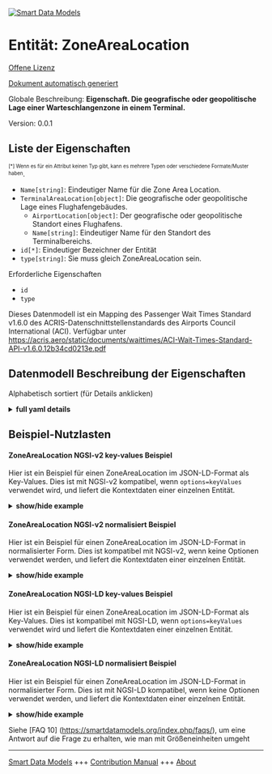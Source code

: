 <!-- 10-Header -->    
[![Smart Data Models](https://smartdatamodels.org/wp-content/uploads/2022/01/SmartDataModels_logo.png "Logo")](https://smartdatamodels.org)    
Entität: ZoneAreaLocation    
=========================<!-- /10-Header -->    
<!-- 15-License -->    
[Offene Lizenz](https://github.com/smart-data-models//dataModel.ACRIS/blob/master/ZoneAreaLocation/LICENSE.md)    
[Dokument automatisch generiert](https://docs.google.com/presentation/d/e/2PACX-1vTs-Ng5dIAwkg91oTTUdt8ua7woBXhPnwavZ0FxgR8BsAI_Ek3C5q97Nd94HS8KhP-r_quD4H0fgyt3/pub?start=false&loop=false&delayms=3000#slide=id.gb715ace035_0_60)    
<!-- /15-License -->    
<!-- 20-Description -->    
Globale Beschreibung: **Eigenschaft. Die geografische oder geopolitische Lage einer Warteschlangenzone in einem Terminal.**    
Version: 0.0.1    
<!-- /20-Description -->    
<!-- 30-PropertiesList -->    
## Liste der Eigenschaften    
<sup><sub>[*] Wenn es für ein Attribut keinen Typ gibt, kann es mehrere Typen oder verschiedene Formate/Muster haben</sub></sup>.    
- `Name[string]`: Eindeutiger Name für die Zone Area Location.  - `TerminalAreaLocation[object]`: Die geografische oder geopolitische Lage eines Flughafengebäudes.  	- `AirportLocation[object]`: Der geografische oder geopolitische Standort eines Flughafens.      
	- `Name[string]`: Eindeutiger Name für den Standort des Terminalbereichs.      
- `id[*]`: Eindeutiger Bezeichner der Entität  - `type[string]`: Sie muss gleich ZoneAreaLocation sein.  <!-- /30-PropertiesList -->    
<!-- 35-RequiredProperties -->    
Erforderliche Eigenschaften    
- `id`  - `type`  <!-- /35-RequiredProperties -->    
<!-- 40-RequiredProperties -->    
Dieses Datenmodell ist ein Mapping des Passenger Wait Times Standard v1.6.0 des ACRIS-Datenschnittstellenstandards des Airports Council International (ACI). Verfügbar unter https://acris.aero/static/documents/waittimes/ACI-Wait-Times-Standard-API-v1.6.0.12b34cd0213e.pdf    
<!-- /40-RequiredProperties -->    
<!-- 50-DataModelHeader -->    
## Datenmodell Beschreibung der Eigenschaften    
Alphabetisch sortiert (für Details anklicken)    
<!-- /50-DataModelHeader -->    
<!-- 60-ModelYaml -->    
<details><summary><strong>full yaml details</strong></summary>      
```yaml    
ZoneAreaLocation:      
  description: Property. The geospatial or geopolitical location of a Queuing Zone in a Terminal.      
  properties:      
    Name:      
      description: Unique name for the Zone Area Location.      
      type: string      
      x-ngsi:      
        type: Property      
    TerminalAreaLocation:      
      description: The geospatial or geopolitical location of an Airport Terminal building.      
      properties:      
        AirportLocation:      
          description: The geospatial or geopolitical location of an Airport.      
          properties:      
            Latitude:      
              description: Coordinate for latitude of the Airport.      
              type: number      
              x-ngsi:      
                type: Property      
            Longitude:      
              description: Coordinate for longitude of the Airport.      
              type: number      
              x-ngsi:      
                type: Property      
            Name:      
              description: Unique name for the Airport Location.      
              type: string      
              x-ngsi:      
                type: Property      
            Srid:      
              description: 'A Spatial Reference System Identifier (SRID), to identify the spatial coordinate system definitions.'      
              type: number      
              x-ngsi:      
                type: Property      
          type: object      
          x-ngsi:      
            type: Property      
        Name:      
          description: Unique name for the Terminal Area Location.      
          type: string      
          x-ngsi:      
            type: Property      
      type: object      
      x-ngsi:      
        type: Property      
    id:      
      anyOf:      
        - description: Identifier format of any NGSI entity      
          maxLength: 256      
          minLength: 1      
          pattern: ^[\w\-\.\{\}\$\+\*\[\]`|~^@!,:\\]+$      
          type: string      
          x-ngsi:      
            type: Property      
        - description: Identifier format of any NGSI entity      
          format: uri      
          type: string      
          x-ngsi:      
            type: Property      
      description: Unique identifier of the entity      
      x-ngsi:      
        type: Property      
    type:      
      description: It must be equal to ZoneAreaLocation.      
      enum:      
        - ZoneAreaLocation      
      type: string      
      x-ngsi:      
        type: Property      
  required:      
    - id      
    - type      
  type: object      
  x-derived-from: https://acris.aero/static/documents/waittimes/ACI-Wait-Times-API-Specification-v1.6.0.1c4ec122da9a.yaml      
  x-disclaimer: 'Redistribution and use in source and binary forms, with or without modification, are permitted  provided that the license conditions are met. Copyleft (c) 2022 Contributors to Smart Data Models Program'      
  x-license-url: https://github.com/smart-data-models/dataModel.ACRIS/blob/master/ZoneAreaLocation/LICENSE.md      
  x-model-schema: https://smart-data-models.github.io/dataModel.ACRIS/ZoneAreaLocation/schema.json      
  x-model-tags: ACRIS      
  x-version: 0.0.1      
```    
</details>      
<!-- /60-ModelYaml -->    
<!-- 70-MiddleNotes -->    
<!-- /70-MiddleNotes -->    
<!-- 80-Examples -->    
## Beispiel-Nutzlasten    
#### ZoneAreaLocation NGSI-v2 key-values Beispiel    
Hier ist ein Beispiel für einen ZoneAreaLocation im JSON-LD-Format als Key-Values. Dies ist mit NGSI-v2 kompatibel, wenn `options=keyValues` verwendet wird, und liefert die Kontextdaten einer einzelnen Entität.    
<details><summary><strong>show/hide example</strong></summary>      
```json  
{  
  "id": "urn:ngsi-ld:ZoneAreaLocation:id:IFIF:16457773",  
  "type": "ZoneAreaLocation",  
  "Name": "East are terminal 1 Madrid",  
  "TerminalAreaLocation": {  
    "Name": "East side",  
    "AirportLocation": {  
      "Latitude": 40.42,  
      "Longitude": 3.708,  
      "Name": "Madrid",  
      "Srid": 4326  
    }  
  }  
}  
```  
</details>    
#### ZoneAreaLocation NGSI-v2 normalisiert Beispiel    
Hier ist ein Beispiel für einen ZoneAreaLocation im JSON-LD-Format in normalisierter Form. Dies ist kompatibel mit NGSI-v2, wenn keine Optionen verwendet werden, und liefert die Kontextdaten einer einzelnen Entität.    
<details><summary><strong>show/hide example</strong></summary>      
```json  
{  
  "id": "urn:ngsi-ld:ZoneAreaLocation:id:EBXR:29001296",  
  "type": "ZoneAreaLocation",  
  "Name": {  
    "type": "Text",  
    "value": "East are terminal 1 Madrid"  
  },  
  "TerminalAreaLocation": {  
    "type": "StructuredValue",  
    "value": {  
      "Name": "Change more ground law television. Its fire such see.",  
      "AirportLocation": {  
        "Latitude": 40.42,  
        "Longitude": 3.708,  
        "Name": "East Side",  
        "Srid": 4326  
      }  
    }  
  }  
}  
```  
</details>    
#### ZoneAreaLocation NGSI-LD key-values Beispiel    
Hier ist ein Beispiel für einen ZoneAreaLocation im JSON-LD-Format als Key-Values. Dies ist kompatibel mit NGSI-LD, wenn `options=keyValues` verwendet wird und liefert die Kontextdaten einer einzelnen Entität.    
<details><summary><strong>show/hide example</strong></summary>      
```json  
{  
  "id": "urn:ngsi-ld:ZoneAreaLocation:id:IFIF:16457773",  
  "type": "ZoneAreaLocation",  
  "Name": "East are terminal 1 Madrid",  
  "TerminalAreaLocation": {  
    "Name": "East side",  
    "AirportLocation": {  
      "Latitude": 40.42,  
      "Longitude": 3.708,  
      "Name": "Madrid",  
      "Srid": 4326  
    }  
  },  
  "@context": [  
    "https://raw.githubusercontent.com/smart-data-models/dataModel.ACRIS/master/context.jsonld"  
  ]  
}  
```  
</details>    
#### ZoneAreaLocation NGSI-LD normalisiert Beispiel    
Hier ist ein Beispiel für einen ZoneAreaLocation im JSON-LD-Format in normalisierter Form. Dies ist mit NGSI-LD kompatibel, wenn keine Optionen verwendet werden, und liefert die Kontextdaten einer einzelnen Entität.    
<details><summary><strong>show/hide example</strong></summary>      
```json  
{  
    "id": "urn:ngsi-ld:ZoneAreaLocation:id:EBXR:29001296",  
    "type": "ZoneAreaLocation",  
    "Name": {  
        "type": "Property",  
        "value": "East are terminal 1 Madrid"  
    },  
    "TerminalAreaLocation": {  
        "type": "Property",  
        "value": {  
            "Name": "Change more ground law television. Its fire such see.",  
            "AirportLocation": {  
                "Latitude": 40.42,  
                "Longitude": 3.708,  
                "Name": "East Side",  
                "Srid": 4326  
            }  
        }  
    },  
    "@context": [  
        "https://raw.githubusercontent.com/smart-data-models/dataModel.ACRIS/master/context.jsonld"  
    ]  
}  
```  
</details><!-- /80-Examples -->    
<!-- 90-FooterNotes -->    
<!-- /90-FooterNotes -->    
<!-- 95-Units -->    
Siehe [FAQ 10] (https://smartdatamodels.org/index.php/faqs/), um eine Antwort auf die Frage zu erhalten, wie man mit Größeneinheiten umgeht    
<!-- /95-Units -->    
<!-- 97-LastFooter -->    
---    
[Smart Data Models](https://smartdatamodels.org) +++ [Contribution Manual](https://bit.ly/contribution_manual) +++ [About](https://bit.ly/Introduction_SDM)<!-- /97-LastFooter -->    
